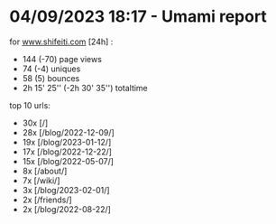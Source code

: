 # 04/09/2023 18:17 - Umami report
for www.shifeiti.com [24h] :

 - 144 (-70) page views
 - 74 (-4) uniques
 - 58 (5) bounces
 - 2h 15' 25'' (-2h 30' 35'') totaltime


top 10 urls:
 - 30x [/]
 - 28x [/blog/2022-12-09/]
 - 19x [/blog/2023-01-12/]
 - 17x [/blog/2022-12-22/]
 - 15x [/blog/2022-05-07/]
 - 8x [/about/]
 - 7x [/wiki/]
 - 3x [/blog/2023-02-01/]
 - 2x [/friends/]
 - 2x [/blog/2022-08-22/]


